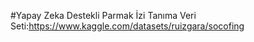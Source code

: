 #Yapay Zeka Destekli Parmak İzi Tanıma 
Veri Seti:https://www.kaggle.com/datasets/ruizgara/socofing
